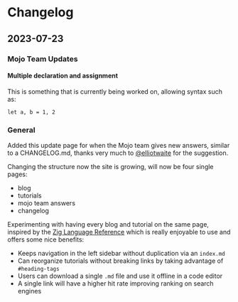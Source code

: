 # Changelog

## 2023-07-23
### Mojo Team Updates
#### Multiple declaration and assignment
This is something that is currently being worked on, allowing syntax such as:
```mojo
let a, b = 1, 2
```

### General
Added this update page for when the Mojo team gives new answers, similar to a CHANGELOG.md, thanks very much to [@elliotwaite](https://twitter.com/elliotwaite) for the suggestion.

Changing the structure now the site is growing, will now be four single pages:
- blog
- tutorials
- mojo team answers
- changelog

Experimenting with having every blog and tutorial on the same page, inspired by the [Zig Language Reference]( https://ziglang.org/documentation/master/) which is really enjoyable to use and offers some nice benefits:
- Keeps navigation in the left sidebar without duplication via an `index.md`
- Can reorganize tutorials without breaking links by taking advantage of `#heading-tags`
- Users can download a single `.md` file and use it offline in a code editor
- A single link will have a higher hit rate improving ranking on search engines
